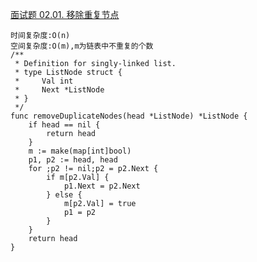 [面试题 02.01. 移除重复节点](https://leetcode-cn.com/problems/remove-duplicate-node-lcci/)
```golang
时间复杂度:O(n)
空间复杂度:O(m),m为链表中不重复的个数
/**
 * Definition for singly-linked list.
 * type ListNode struct {
 *     Val int
 *     Next *ListNode
 * }
 */
func removeDuplicateNodes(head *ListNode) *ListNode {
    if head == nil {
        return head
    }
    m := make(map[int]bool)
    p1, p2 := head, head
    for ;p2 != nil;p2 = p2.Next {
        if m[p2.Val] {
            p1.Next = p2.Next
        } else {
            m[p2.Val] = true
            p1 = p2
        }
    }
    return head
}
```

